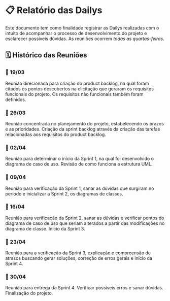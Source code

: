 # 📋 Relatório das Dailys

Este documento tem como finalidade registrar as Dailys realizadas com o intuito de acompanhar o processo de desenvolvimento do projeto e esclarecer possíveis dúvidas. As reuniões ocorrem *todas as quartas-feiras*.

## 🗓️ Histórico das Reuniões

### 📌 19/03
Reunião direcionada para criação do product backlog, na qual foram citados os pontos descobertos na elicitação que geraram os requisitos funcionais do projeto. Os requisitos não funcionais também foram definidos.

### 📌 26/03
Reunião concentrada no planejamento do projeto, estabelecendo os prazos e as prioridades. Criação da sprint backlog através da criação das tarefas relacionadas aos requisitos do product backlog.

### 📌 02/04
Reunião para determinar o início da Sprint 1, na qual foi desenvolvido o diagrama de caso de uso. Revisão de como funciona a estrutura UML.

### 📌 09/04
Reunião para verificação da Sprint 1, sanar as dúvidas que surgiram no período e inicializar a Sprint 2, os diagramas de classes.

### 📌 16/04
Reunião para verificação da Sprint 2, sanar as dúvidas e verificar pontos do diagrama de caso de uso que seriam alterados a partir das modificações no diagrama de classe. Início da Sprint 3.

### 📌 23/04
Reunião para a verificação da Sprint 3, explicação e compreensão de atrasos buscando gerar soluções, correção de erros gerais e início da Sprint 4.

### 📌 30/04
Reunião para entrega da Sprint 4. Verificar possíveis erros e sanar dúvidas. Finalização do projeto.

